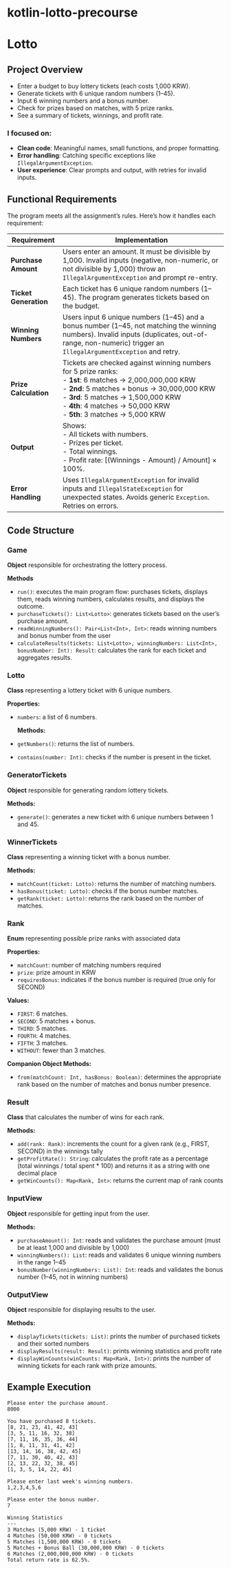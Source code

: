 # kotlin-lotto-precourse

# Lotto

## Project Overview

- Enter a budget to buy lottery tickets (each costs 1,000 KRW).
- Generate tickets with 6 unique random numbers (1–45).
- Input 6 winning numbers and a bonus number.
- Check for prizes based on matches, with 5 prize ranks.
- See a summary of tickets, winnings, and profit rate.

### I focused on:

- **Clean code**: Meaningful names, small functions, and proper formatting.
- **Error handling**: Catching specific exceptions like `IllegalArgumentException`.
- **User experience**: Clear prompts and output, with retries for invalid inputs.

## Functional Requirements

The program meets all the assignment’s rules. Here’s how it handles each requirement:

| **Requirement**       | **Implementation**                                                                                                                                                                                                                                                           |
|-----------------------|------------------------------------------------------------------------------------------------------------------------------------------------------------------------------------------------------------------------------------------------------------------------------|
| **Purchase Amount**   | Users enter an amount. It must be divisible by 1,000. Invalid inputs (negative, non-numeric, or not divisible by 1,000) throw an `IllegalArgumentException` and prompt re-entry.                                                                                             |
| **Ticket Generation** | Each ticket has 6 unique random numbers (1–45). The program generates tickets based on the budget.                                                                                                                                                                           |
| **Winning Numbers**   | Users input 6 unique numbers (1–45) and a bonus number (1–45, not matching the winning numbers). Invalid inputs (duplicates, out-of-range, non-numeric) trigger an `IllegalArgumentException` and retry.                                                                     |
| **Prize Calculation** | Tickets are checked against winning numbers for 5 prize ranks:<br>- **1st**: 6 matches → 2,000,000,000 KRW<br>- **2nd**: 5 matches + bonus → 30,000,000 KRW<br>- **3rd**: 5 matches → 1,500,000 KRW<br>- **4th**: 4 matches → 50,000 KRW<br>- **5th**: 3 matches → 5,000 KRW |
| **Output**            | Shows:<br>- All tickets with numbers.<br>- Prizes per ticket.<br>- Total winnings.<br>- Profit rate: \[(Winnings - Amount) / Amount\] × 100%.                                                                                                                                |
| **Error Handling**    | Uses `IllegalArgumentException` for invalid inputs and `IllegalStateException` for unexpected states. Avoids generic `Exception`. Retries on errors.                                                                                                                         |

## Code Structure

### Game

**Object** responsible for orchestrating the lottery process.

**Methods**

- `run()`: executes the main program flow: purchases tickets, displays them, reads winning numbers, calculates results,
  and displays the outcome.
- `purchaseTickets(): List<Lotto>`: generates tickets based on the user’s purchase amount.
- `readWinningNumbers(): Pair<List<Int>, Int>`: reads winning numbers and bonus number from the user
- `calculateResults(tickets: List<Lotto>, winningNumbers: List<Int>, bonusNumber: Int): Result`: calculates the rank for
  each ticket and aggregates results.

### Lotto

**Class** representing a lottery ticket with 6 unique numbers.

**Properties:**

- `numbers`: a list of 6 numbers.

  **Methods:**
- `getNumbers()`: returns the list of numbers.
- `contains(number: Int)`: checks if the number is present in the ticket.

### GeneratorTickets

**Object** responsible for generating random lottery tickets.

**Methods:**

- `generate()`: generates a new ticket with 6 unique numbers between 1 and 45.

### WinnerTickets

**Class** representing a winning ticket with a bonus number.

**Methods:**

- `matchCount(ticket: Lotto)`: returns the number of matching numbers.
- `hasBonus(ticket: Lotto)`: checks if the bonus number matches.
- `getRank(ticket: Lotto)`: returns the rank based on the number of matches.

### Rank

**Enum** representing possible prize ranks with associated data

**Properties:**

- `matchCount`: number of matching numbers required
- `prize`: prize amount in KRW
- `requiresBonus`: indicates if the bonus number is required (true only for SECOND)

**Values:**

- `FIRST`: 6 matches.
- `SECOND`: 5 matches + bonus.
- `THIRD`: 5 matches.
- `FOURTH`: 4 matches.
- `FIFTH`: 3 matches.
- `WITHOUT`: fewer than 3 matches.

**Companion Object Methods:**

- `from(matchCount: Int, hasBonus: Boolean)`: determines the appropriate rank based on the number of matches and bonus
  number presence.

### Result

**Class** that calculates the number of wins for each rank.

**Methods:**

- `add(rank: Rank)`: increments the count for a given rank (e.g., FIRST, SECOND) in the winnings tally
- `getProfitRate(): String`: calculates the profit rate as a percentage (total winnings / total spent * 100) and returns
  it as a string with one decimal place
- `getWinCounts(): Map<Rank, Int>`: returns the current map of rank counts

### InputView

**Object** responsible for getting input from the user.

**Methods:**

- `purchaseAmount(): Int`: reads and validates the purchase amount (must be at least 1,000 and divisible by 1,000)
- `winningNumbers(): List`: reads and validates 6 unique winning numbers in the range 1–45
- `bonusNumber(winningNumbers: List): Int`: reads and validates the bonus number (1–45, not in winning numbers)

### OutputView

**Object** responsible for displaying results to the user.

**Methods:**

- `displayTickets(tickets: List)`: prints the number of purchased tickets and their sorted numbers
- `displayResults(result: Result)`: prints winning statistics and profit rate
- `displayWinCounts(winCounts: Map<Rank, Int>)`: prints the number of winning tickets for each rank with prize amounts.

## Example Execution

```plain
Please enter the purchase amount.
8000

You have purchased 8 tickets.
[8, 21, 23, 41, 42, 43]
[3, 5, 11, 16, 32, 38]
[7, 11, 16, 35, 36, 44]
[1, 8, 11, 31, 41, 42]
[13, 14, 16, 38, 42, 45]
[7, 11, 30, 40, 42, 43]
[2, 13, 22, 32, 38, 45]
[1, 3, 5, 14, 22, 45]

Please enter last week's winning numbers.
1,2,3,4,5,6

Please enter the bonus number.
7

Winning Statistics
---
3 Matches (5,000 KRW) - 1 ticket
4 Matches (50,000 KRW) - 0 tickets
5 Matches (1,500,000 KRW) - 0 tickets
5 Matches + Bonus Ball (30,000,000 KRW) - 0 tickets
6 Matches (2,000,000,000 KRW) - 0 tickets
Total return rate is 62.5%.
